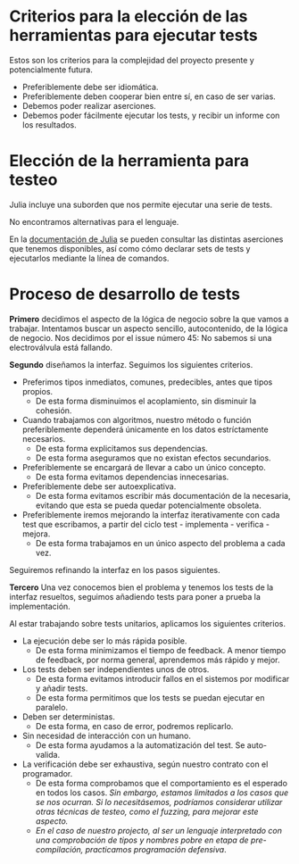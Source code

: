 # Criterios para la elección de las herramientas para ejecutar tests

Estos son los criterios para la complejidad del proyecto presente y potencialmente futura.

* Preferiblemente debe ser idiomática.
* Preferiblemente deben cooperar bien entre sí, en caso de ser varias.
* Debemos poder realizar aserciones.
* Debemos poder fácilmente ejecutar los tests, y recibir un informe con los resultados.

# Elección de la herramienta para testeo

Julia incluye una suborden que nos permite ejecutar una serie de tests.

No encontramos alternativas para el lenguaje.

En la [documentación de Julia](https://docs.julialang.org/en/v1/stdlib/Test/)
se pueden consultar las distintas aserciones que tenemos disponibles, así como 
cómo declarar sets de tests y ejecutarlos mediante la línea de comandos.

# Proceso de desarrollo de tests

**Primero** decidimos el aspecto de la lógica de negocio sobre la que vamos a trabajar.
Intentamos buscar un aspecto sencillo, autocontenido, de la lógica de negocio. 
Nos decidimos por el issue número 45: No sabemos si una electroválvula está fallando.

**Segundo** diseñamos la interfaz. Seguimos los siguientes criterios.

* Preferimos tipos inmediatos, comunes, predecibles, antes que tipos propios.
    - De esta forma disminuimos el acoplamiento, sin disminuir la cohesión.
* Cuando trabajamos con algoritmos, nuestro método o función preferiblemente
dependerá únicamente en los datos estríctamente necesarios.
    - De esta forma explicitamos sus dependencias.
    - De esta forma aseguramos que no existan efectos secundarios.
* Preferiblemente se encargará de llevar a cabo un único concepto.
    - De esta forma evitamos dependencias innecesarias.
* Preferiblemente debe ser autoexplicativa.
    - De esta forma evitamos escribir más documentación de la necesaria,
    evitando que esta se pueda quedar potencialmente obsoleta.
* Preferiblemente iremos mejorando la interfaz iterativamente con cada
test que escribamos, a partir del ciclo test - implementa - verifica - mejora.
    - De esta forma trabajamos en un único aspecto del problema a cada vez.

Seguiremos refinando la interfaz en los pasos siguientes.

**Tercero** Una vez conocemos bien el problema y tenemos los tests de la interfaz
resueltos, seguimos añadiendo tests para poner a prueba la implementación.

Al estar trabajando sobre tests unitarios, aplicamos los siguientes criterios.

* La ejecución debe ser lo más rápida posible.
    - De esta forma minimizamos el tiempo de feedback. A menor tiempo de feedback,
    por norma general, aprendemos más rápido y mejor.
* Los tests deben ser independientes unos de otros.
    - De esta forma evitamos introducir fallos en el sistemos por modificar y añadir tests.
    - De esta forma permitimos que los tests se puedan ejecutar en paralelo.
* Deben ser deterministas.
    - De esta forma, en caso de error, podremos replicarlo.
* Sin necesidad de interacción con un humano.
    - De esta forma ayudamos a la automatización del test. Se auto-valida.
* La verificación debe ser exhaustiva, según nuestro contrato con el programador.
    - De esta forma comprobamos que el comportamiento es el esperado en todos los casos.
    *Sin embargo, estamos limitados a los casos que se nos ocurran. Si lo necesitásemos,
    podríamos considerar utilizar otras técnicas de testeo, como el fuzzing, para mejorar
    este aspecto.*
    - *En el caso de nuestro projecto, al ser un lenguaje interpretado con una comprobación
    de tipos y nombres pobre en etapa de pre-compilación, practicamos programación defensiva*.
